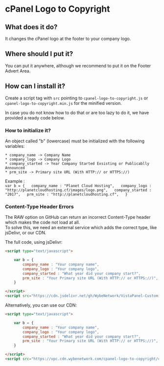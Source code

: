 # cPanel Logo to Copyright

## What does it do?  
It changes the cPanel logo at the footer to your company logo.

## Where should I put it?  
You can put it anywhere, although we recommend to put it on the Footer Advert Area.  

## How can I install it?   
Create a script tag with `src` pointing to `cpanel-logo-to-copyright.js` or `cpanel-logo-to-copyright.min.js` for the minified version.

In case you do not know how to do that or are too lazy to do it, we have provided a ready code below.

### How to initialize it?
An object called "b" (lowercase) must be initialized with the following variables:  

    * company_name -> Company Name  
    * company_logo -> Company Logo  
    * company_started -> Year Company Started Exsisting or Publicablly Announced  
    * prm_site -> Primary site URL (With HTTP:// or HTTPS://)  

Example :  
    ```
    var b = {  
        company_name : "Planet Cloud Hosting",  
        company_logo : "http://planetcloudhosting.cf/images/logo.png",  
        company_started : "2017",  
        prm_site : "http://planetcloudhosting.cf",  
    }  
    ```

###  Content-Type Header Errors
The RAW option on GitHub can return an incorrect Content-Type header which makes the code not load at all.  
To solve this, we need an external service which adds the correct type, like jsDelivr, or our CDN.

The full code, using jsDelivr:

```html
<script type="text/javascript">  

    var b = {  
        company_name : "Your company name",  
        company_logo : "Your company logo",  
        company_started : "What year did your company start?",  
        prm_site : "Your Primary site URL (With HTTP:// or HTTPS://)",  
    }  

</script>  
<script src="https://cdn.jsdelivr.net/gh/WybeNetwork/VistaPanel-Customizations@2.3.0/cpanel-logo-to-copyright/cpanel-logo-to-copyright.js" type="text/javascript"></script>  
```
Alternatively, you can use our CDN:
```html
<script type="text/javascript">  

    var b = {  
        company_name : "Your company name",  
        company_logo : "Your company logo",  
        company_started : "What year did your company start?",  
        prm_site : "Your Primary site URL (With HTTP:// or HTTPS://)",  
    }  

</script>  
<script src="https://vpc.cdn.wybenetwork.com/cpanel-logo-to-copyright/cpanel-logo-to-copyright.js" type="text/javascript"></script>  
```
